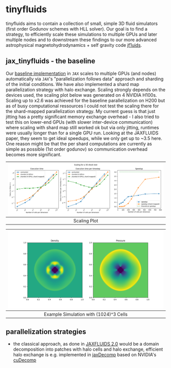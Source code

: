 # tinyfluids

tinyfluids aims to contain a collection of small, simple 3D fluid simulators (first order Godunov schemes with HLL solver). Our goal is to find a strategy, to efficiently scale these simulations to multiple GPUs and later multiple nodes and to downstream these findings to our more advanced astrophysical magnetohydrodynamics + self gravity code [jf1uids](https://github.com/leo1200/jf1uids).

## jax_tinyfluids - the baseline

Our [baseline implementation](tinyfluids/jax_tinyfluids/jax_tinyfluids.py) in `JAX` scales to multiple GPUs (and nodes) automatically via `JAX`'s "parallelization follows data" approach and sharding of the initial conditions. We have also implemented a shard map parallelization strategy with halo exchange. Scaling strongly depends on the devices used, the scaling plot below was generated on 4 NVIDIA H100s. Scaling up to x2.6 was achieved for the baseline parallelization on H200 but as of busy computational ressources I could not test the scaling there for the shard-mapped parallelization strategy. My current guess is that just jitting has a pretty significant memory exchange overhead - I also tried to test this on lower-end GPUs (with slower inter-device communication) where scaling with shard map still worked ok but via only jitting, runtimes were usually longer than for a single GPU run. Looking at the JAXFLUIDS paper, they seem to get ideal speedups, while we only get up to ~3.5 here. One reason might be that the per shard computations are currently as simple as possible (1st order godunov) so communication overhead becomes more significant.

| ![Scaling Plot](figures/scaling_results.png) |
|:--------------------------------------------:|
| Scaling Plot                                 |

| ![Example Simulation](figures/check_1024.png)  |
|:----------------------------------------------:|
| Example Simulation with (1024)^3 Cells         |

## parallelization strategies

- the classical approach, as done in [JAXFLUIDS 2.0](https://arxiv.org/abs/2402.05193) would be a domain decomposition into patches with halo cells and halo exchange, efficient halo exchange is e.g. implemented in [jaxDecomp](https://github.com/DifferentiableUniverseInitiative/jaxDecomp) based on NVIDIA's [cuDecomp](https://nvidia.github.io/cuDecomp/index.html)